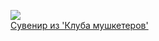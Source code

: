 ![](/books/detective/Джеймс%20Хедли%20Чейз/Сувенир%20из%20'Клуба%20мушкетеров'.jpg)  
[Сувенир из 'Клуба мушкетеров'](/books/detective/Джеймс%20Хедли%20Чейз/Сувенир%20из%20'Клуба%20мушкетеров')
